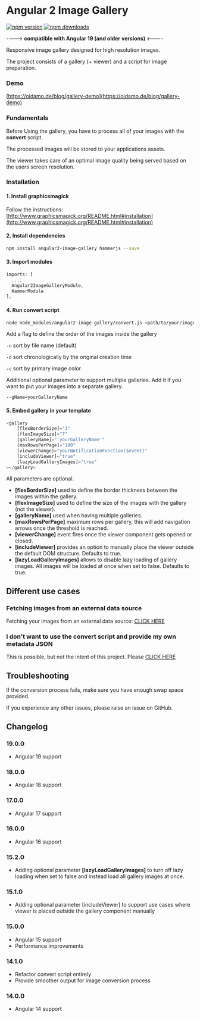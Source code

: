 # Angular 2 Image Gallery

[![npm version](https://img.shields.io/npm/v/angular2-image-gallery?style=for-the-badge)](https://img.shields.io/npm/v/angular2-image-gallery?style=for-the-badge)
[![npm downloads](https://img.shields.io/npm/dm/angular2-image-gallery?style=for-the-badge)](https://www.npmjs.com/package/angular2-image-gallery)

----> **compatible with Angular 19 (and older versions)** <----

Responsive image gallery designed for high resolution images.

The project consists of a gallery (+ viewer) and a script for image preparation.

### Demo

[https://oidamo.de/blog/gallery-demo](https://oidamo.de/blog/gallery-demo)

### Fundamentals
Before Using the gallery, you have to process all of your images with the **convert** script.

The processed images will be stored to your applications assets.

The viewer takes care of an optimal image quality being served based on the users screen resolution.

### Installation

#### 1. Install graphicsmagick

Follow the instructions: [http://www.graphicsmagick.org/README.html#installation](http://www.graphicsmagick.org/README.html#installation)

#### 2. Install dependencies

```bash
npm install angular2-image-gallery hammerjs --save
```

#### 3. Import modules

```javascript
imports: [
  ...,
  Angular2ImageGalleryModule,
  HammerModule
],
```

#### 4. Run convert script

```bash
node node_modules/angular2-image-gallery/convert.js <path/to/your/images>
```

Add a flag to define the order of the images inside the gallery

`-n` sort by file name (default)

`-d` sort chronologically by the original creation time

`-c` sort by primary image color

Additional optional parameter to support multiple galleries. Add it if you want to put your images into a separate gallery.

`--gName=yourGalleryName`

#### 5. Embed gallery in your template

```javascript
<gallery
    [flexBorderSize]="3"
    [flexImageSize]="7"
    [galleryName]="'yourGalleryName'"
    [maxRowsPerPage]="100"
    (viewerChange)="yourNotificationFunction($event)"
    [includeViewer]="true"
    [lazyLoadGalleryImages]="true"
></gallery>
```

All parameters are optional.

* **[flexBorderSize]** used to define the border thickness between the images within the gallery.
* **[flexImageSize]** used to define the size of the images with the gallery (not the viewer).
* **[galleryName]** used when having multiple galleries.
* **[maxRowsPerPage]** maximum rows per gallery, this will add navigation arrows once the threshold is reached.
* **[viewerChange]** event fires once the viewer component gets opened or closed.
* **[includeViewer]** provides an option to manually place the viewer outside the default DOM structure. Defaults to true.
* **[lazyLoadGalleryImages]** allows to disable lazy loading of gallery images. All images will be loaded at once when set to false. Defaults to true.

## Different use cases
### Fetching images from an external data source

Fetching your images from an external data source: [CLICK HERE](https://github.com/BenjaminBrandmeier/angular2-image-gallery/blob/master/docs/externalDataSource.md)

### I don't want to use the convert script and provide my own metadata JSON

This is possible, but not the intent of this project. Please [CLICK HERE](https://github.com/BenjaminBrandmeier/angular2-image-gallery/blob/master/docs/ownJSON.md)

## Troubleshooting

If the conversion process fails, make sure you have enough swap space provided.

If you experience any other issues, please raise an issue on GitHub.

## Changelog

### 19.0.0

* Angular 19 support

### 18.0.0

* Angular 18 support

### 17.0.0

* Angular 17 support

### 16.0.0

* Angular 16 support

### 15.2.0

* Adding optional parameter **[lazyLoadGalleryImages]** to turn off lazy loading when set to false and instead load all gallery images at once.

### 15.1.0

* Adding optional parameter [includeViewer] to support use cases where viewer is placed outside the gallery component manually

### 15.0.0

* Angular 15 support
* Performance improvements

### 14.1.0

* Refactor convert script entirely
* Provide smoother output for image conversion process

### 14.0.0

* Angular 14 support
